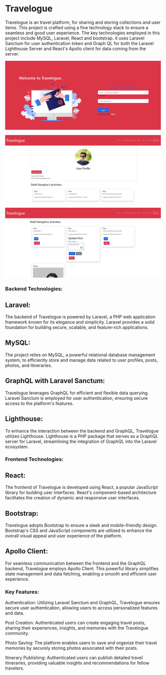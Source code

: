 # Travelogue

Travelogue is an travel platform, for sharing and storing collections and user items. This project is crafted using a fine technology stack to ensure a seamless and good user experience. The key technologies employed in this project include MySQL, Laravel, React and bootstrap. it uses Laravel Sanctum for user authentication token and Graph QL for both the Laravel Lighthouse Server and React's Apollo client for data coming from the server.

![Example Screenshot](travelogue-login-1.jpg)

![Example Screenshot](travelogue-profile-1.jpg)

![Example Screenshot](travelogue-activities-1.jpg)


### Backend Technologies:

## Laravel: 
The backend of Travelogue is powered by Laravel, a PHP web application framework known for its elegance and simplicity. Laravel provides a solid foundation for building secure, scalable, and feature-rich applications.

## MySQL: 
The project relies on MySQL, a powerful relational database management system, to efficiently store and manage data related to user profiles, posts, photos, and itineraries.

## GraphQL with Laravel Sanctum: 
Travelogue leverages GraphQL for efficient and flexible data querying. Laravel Sanctum is employed for user authentication, ensuring secure access to the platform's features.

## Lighthouse: 
To enhance the interaction between the backend and GraphQL, Travelogue utilizes Lighthouse. Lighthouse is a PHP package that serves as a GraphQL server for Laravel, streamlining the integration of GraphQL into the Laravel ecosystem.

### Frontend Technologies:

## React: 
The frontend of Travelogue is developed using React, a popular JavaScript library for building user interfaces. React's component-based architecture facilitates the creation of dynamic and responsive user interfaces.

## Bootstrap: 
Travelogue adopts Bootstrap to ensure a sleek and mobile-friendly design. Bootstrap's CSS and JavaScript components are utilized to enhance the overall visual appeal and user experience of the platform.

## Apollo Client: 
For seamless communication between the frontend and the GraphQL backend, Travelogue employs Apollo Client. This powerful library simplifies state management and data fetching, enabling a smooth and efficient user experience.


### Key Features:

Authentication: Utilizing Laravel Sanctum and GraphQL, Travelogue ensures secure user authentication, allowing users to access personalized features and data.

Post Creation: Authenticated users can create engaging travel posts, sharing their experiences, insights, and memories with the Travelogue community.

Photo Saving: The platform enables users to save and organize their travel memories by securely storing photos associated with their posts.

Itinerary Publishing: Authenticated users can publish detailed travel itineraries, providing valuable insights and recommendations for fellow travelers.
